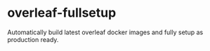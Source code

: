 # overleaf-fullsetup
Automatically build latest overleaf docker images and fully setup as production ready.
